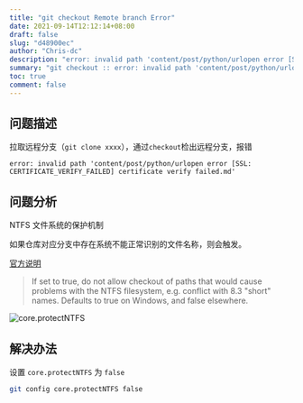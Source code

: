```yaml
---
title: "git checkout Remote branch Error"
date: 2021-09-14T12:12:14+08:00
draft: false
slug: "d48900ec"
author: "Chris-dc"
description: "error: invalid path 'content/post/python/urlopen error [SSL: CERTIFICATE_VERIFY_FAILED] certificate verify failed.md'"
summary: "git checkout :: error: invalid path 'content/post/python/urlopen error [SSL: CERTIFICATE_VERIFY_FAILED] certificate verify failed.md'"
toc: true
comment: false
---
```


## 问题描述

拉取远程分支（`git clone xxxx`），通过`checkout`检出远程分支，报错

```error
error: invalid path 'content/post/python/urlopen error [SSL: CERTIFICATE_VERIFY_FAILED] certificate verify failed.md'
```


## 问题分析

NTFS 文件系统的保护机制

如果仓库对应分支中存在系统不能正常识别的文件名称，则会触发。


[官方说明](https://git-scm.com/docs/git-config)

> If set to true, do not allow checkout of paths that would cause problems with the NTFS filesystem, e.g. conflict with 8.3 "short" names. Defaults to true on Windows, and false elsewhere.


![core.protectNTFS](./images/core_protectNTFS.png)



## 解决办法

设置 `core.protectNTFS` 为 `false`

```bash
git config core.protectNTFS false
```


